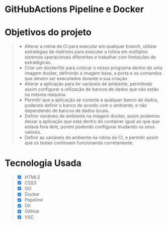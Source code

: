 ﻿# GitHubActions Pipeline e Docker

# Objetivos do projeto
> - Alterar a rotina de CI para executar em qualquer branch, utilizar estratégias de matrizes para executar a rotina em múltiplos sistemas operacionais diferentes e trabalhar com limitações de estratégicas.
> - Criar um dockerfile para colocar o nosso programa dentro de uma imagem docker, definindo a imagem base, a porta e os comandos que devem ser executados durante a sua criação.
> - Alterar a aplicação para ler variáveis de ambiente, permitindo assim configurar a utilização de bancos de dados que não estão na mesma máquina.
> - Permitir que a aplicação se conecte a qualquer banco de dados, podendo definir o banco de acordo com o ambiente, e não dependendo de bancos de dados locais.
> - Definir variáveis de ambiente na imagem docker, assim podemos deixar a aplicação que está dentro do container igual ao que que estava fora dele, porém podendo configurar mudando os seus valores.
> - Definir as variáveis de ambiente na rotina de CI, e permitir assim que os testes continuem funcionando corretamente.

# Tecnologia Usada
> - [x] HTML5
> - [x] CSS3
> - [x] GO
> - [x] Docker
> - [x] Pepeline
> - [x] Git
> - [x] GitHub
> - [x] VSC

